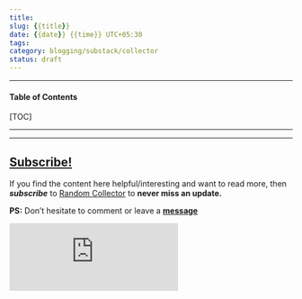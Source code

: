 ```yaml
---
title:
slug: {{title}}
date: {{date}} {{time}} UTC+05:30
tags: 
category: blogging/substack/collector
status: draft
---
```


***

<h4>Table of Contents</h4>
[TOC]

***


---
## [Subscribe!]()
If you find the content here helpful/interesting and want to read more, then _**subscribe**_ to [Random Collector](https://randomcollector8.substack.com/) to **never miss an update.**

**PS:** Don’t hesitate to comment or leave a **[message](https://twitter.com/randomdots8)**
<div class="row">
	<iframe src="https://randomcollector8.substack.com/embed" max-width="480" height="120" frameborder="0" scrolling="no" class="centred"></iframe>
	<br>
</div>